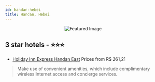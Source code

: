 ```yaml
---
id: handan-hebei
title: Handan, Hebei
---
```


<center><img src="https://i.travelapi.com/hotels/13000000/12970000/12965900/12965872/46335635_z.jpg" alt="Featured Image" /></center>


##  3 star hotels - ⭐️⭐️⭐️

-    [Holiday Inn Express Handan East](https://us.hurb.com/hotels/handan/holiday-inn-express-handan-east-JNP-JP02645T?cmp=18055) Prices from R$ 261,21
   > Make use of convenient amenities, which include complimentary wireless Internet access and concierge services.

